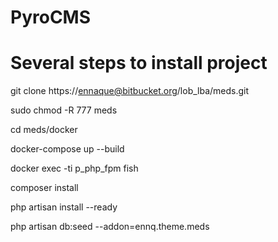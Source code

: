 # PyroCMS

# Several steps to install project #

git clone https://ennaque@bitbucket.org/lob_lba/meds.git

sudo chmod -R 777 meds

cd meds/docker

docker-compose up --build

docker exec -ti p_php_fpm fish

composer install

php artisan install --ready

php artisan db:seed --addon=ennq.theme.meds
